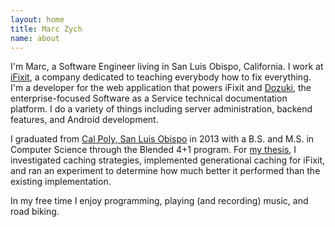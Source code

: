 ```yaml
---
layout: home
title: Marc Zych
name: about
---
```


I'm Marc, a Software Engineer living in San Luis Obispo, California.
I work at [iFixit], a company dedicated to teaching everybody how to fix everything.
I'm a developer for the web application that powers iFixit and [Dozuki], the enterprise-focused Software as a Service technical documentation platform.
I do a variety of things including server administration, backend features, and Android development.

I graduated from [Cal Poly, San Luis Obispo][Cal Poly] in 2013 with a B.S. and M.S. in Computer Science through the Blended 4+1 program.
For [my thesis], I investigated caching strategies, implemented generational caching for iFixit, and ran an experiment to determine how much better it performed than the existing implementation.

In my free time I enjoy programming, playing (and recording) music, and road biking.

[iFixit]: https://www.ifixit.com
[Dozuki]: http://www.dozuki.com
[Cal Poly]: http://calpoly.edu
[my thesis]: http://digitalcommons.calpoly.edu/theses/1002/
